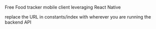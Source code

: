 Free Food tracker mobile client leveraging React Native

replace the URL in constants/index with wherever you are running
the backend API